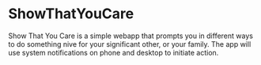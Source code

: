 # ShowThatYouCare

Show That You Care is a simple webapp that prompts you in different ways to do something nive for your significant other, or your family.
The app will use system notifications on phone and desktop to initiate action.
